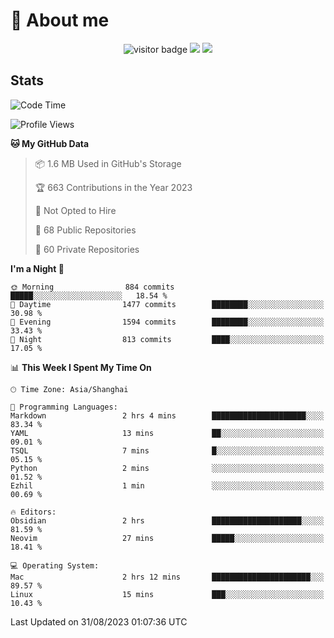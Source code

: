 <!-- ![](https://youpai.roccoshi.top/img/20200804214216.png) -->

# 🧐 About me
 
<p align="center">
<img src="https://visitor-badge.laobi.icu/badge?page_id=Lincest.Lincest&title=hits" alt="visitor badge"/>
<a href="mailto:imroccoshi@gmail.com"><img src="https://img.shields.io/badge/gmail-imroccoshi%40gmail.com-red"></a>
<a href="https://blog.roccoshi.top"><img src="https://img.shields.io/badge/blog-roccoshi-green"></a>
</p>

## Stats

<!--START_SECTION:waka-->
![Code Time](http://img.shields.io/badge/Code%20Time-539%20hrs%2041%20mins-blue)

![Profile Views](http://img.shields.io/badge/Profile%20Views-0-blue)

**🐱 My GitHub Data** 

> 📦 1.6 MB Used in GitHub's Storage 
 > 
> 🏆 663 Contributions in the Year 2023
 > 
> 🚫 Not Opted to Hire
 > 
> 📜 68 Public Repositories 
 > 
> 🔑 60 Private Repositories 
 > 
**I'm a Night 🦉** 

```text
🌞 Morning                884 commits         █████░░░░░░░░░░░░░░░░░░░░   18.54 % 
🌆 Daytime                1477 commits        ████████░░░░░░░░░░░░░░░░░   30.98 % 
🌃 Evening                1594 commits        ████████░░░░░░░░░░░░░░░░░   33.43 % 
🌙 Night                  813 commits         ████░░░░░░░░░░░░░░░░░░░░░   17.05 % 
```


📊 **This Week I Spent My Time On** 

```text
🕑︎ Time Zone: Asia/Shanghai

💬 Programming Languages: 
Markdown                 2 hrs 4 mins        █████████████████████░░░░   83.34 % 
YAML                     13 mins             ██░░░░░░░░░░░░░░░░░░░░░░░   09.01 % 
TSQL                     7 mins              █░░░░░░░░░░░░░░░░░░░░░░░░   05.15 % 
Python                   2 mins              ░░░░░░░░░░░░░░░░░░░░░░░░░   01.52 % 
Ezhil                    1 min               ░░░░░░░░░░░░░░░░░░░░░░░░░   00.69 % 

🔥 Editors: 
Obsidian                 2 hrs               ████████████████████░░░░░   81.59 % 
Neovim                   27 mins             █████░░░░░░░░░░░░░░░░░░░░   18.41 % 

💻 Operating System: 
Mac                      2 hrs 12 mins       ██████████████████████░░░   89.57 % 
Linux                    15 mins             ███░░░░░░░░░░░░░░░░░░░░░░   10.43 % 
```


 Last Updated on 31/08/2023 01:07:36 UTC
<!--END_SECTION:waka-->


